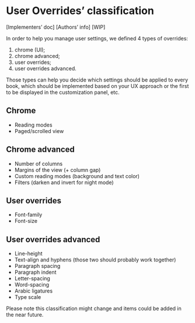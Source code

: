 # User Overrides’ classification

[Implementers’ doc] [Authors’ info] [WIP]

In order to help you manage user settings, we defined 4 types of overrides: 

1. chrome (UI);
2. chrome advanced;
3. user overrides;
4. user overrides advanced.

Those types can help you decide which settings should be applied to every book, which should be implemented based on your UX approach or the first to be displayed in the customization panel, etc.

## Chrome

- Reading modes
- Paged/scrolled view

## Chrome advanced

- Number of columns
- Margins of the view (+ column gap)
- Custom reading modes (background and text color)
- Filters (darken and invert for night mode)

## User overrides

- Font-family
- Font-size

## User overrides advanced

- Line-height
- Text-align and hyphens (those two should probably work together)
- Paragraph spacing
- Paragraph indent
- Letter-spacing
- Word-spacing
- Arabic ligatures
- Type scale

Please note this classification might change and items could be added in the near future.